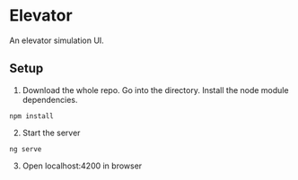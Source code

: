 # Elevator

An elevator simulation UI.

## Setup

1. Download the whole repo. Go into the directory. Install the node module dependencies.

```shell
npm install
```

2. Start the server
```shell
ng serve
```
3. Open localhost:4200 in browser
